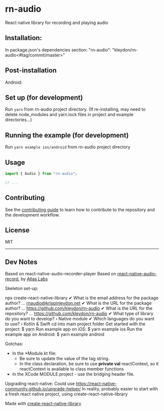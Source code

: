 # rn-audio
React native library for recording and playing audio

## Installation:

In package.json's dependencies section:
  "rn-audio": "kleydon/rn-audio<#tag/commit/master>"

## Post-installation
  Android:
    <uses-permission android:name="android.permission.RECORD_AUDIO" />
    <uses-permission android:name="android.permission.WRITE_EXTERNAL_STORAGE" />
    <uses-permission android:name="android.permission.READ_EXTERNAL_STORAGE" />

## Set up (for development)

Run `yarn` from rn-audio project directory. (If re-installing, may need to delete node_modules and yarn.lock files in project and example directories...)

## Running the example (for development)

Run `yarn example ios/android` from rn-audio project directory


## Usage

```js
import { Audio } from "rn-audio";

// ...
```

## Contributing

See the [contributing guide](CONTRIBUTING.md) to learn how to contribute to the repository and the development workflow.

## License

MIT

---

## Dev Notes

Based on 
  react-native-audio-recorder-player
  Based on [react-native-audio-record](https://github.com/goodatlas/react-native-audio-record), by [Atlas Labs](https://github.com/goodatlas)

Skeleton set-up:

  npx create-react-native-library
    ✔ What is the email address for the package author? … rnaudio@krispinleydon.net
    ✔ What is the URL for the package author? … https://github.com/kleydon/rn-audio
    ✔ What is the URL for the repository? … https://github.com/kleydon/rn-audio
    ✔ What type of library do you want to develop? › Native module
    ✔ Which languages do you want to use? › Kotlin & Swift
  cd into main project folder
  Get started with the project:
    $ yarn
  Run example app on iOS:
    $ yarn example ios
  Run the example app on Android:
    $ yarn example android

Gotchas:
  * In the *Module.kt file: 
    * Be sure to update the value of the tag string.
    * In the class declaration, be sure to use **private val** reactContext, so it reactContext is available to class member functions
  * In the XCode MODULE project - use the bridging header file. 


Upgrading react-native:
  Could use https://react-native-community.github.io/upgrade-helper/
  In reality, probably easier to start with a fresh react native project, using create-react-native-library



Made with [create-react-native-library](https://github.com/callstack/react-native-builder-bob)
